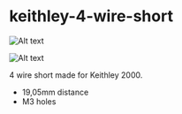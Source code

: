 # keithley-4-wire-short

![Alt text](/relative/path/to/img.jpg?raw=true "Optional Title")

![Alt text](/relative/path/to/img.jpg?raw=true "Optional Title")

4 wire short made for Keithley 2000.
- 19,05mm distance
- M3 holes
